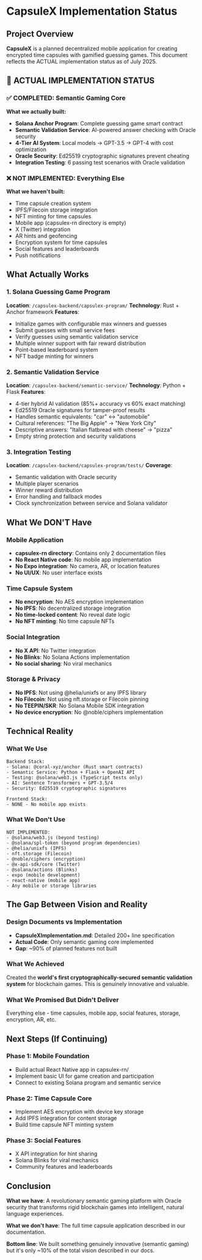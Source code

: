 # CapsuleX Implementation Status

## Project Overview
**CapsuleX** is a planned decentralized mobile application for creating encrypted time capsules with gamified guessing games. This document reflects the ACTUAL implementation status as of July 2025.

## 🚨 **ACTUAL IMPLEMENTATION STATUS**

### ✅ **COMPLETED: Semantic Gaming Core**
**What we actually built:**
- **Solana Anchor Program**: Complete guessing game smart contract
- **Semantic Validation Service**: AI-powered answer checking with Oracle security
- **4-Tier AI System**: Local models → GPT-3.5 → GPT-4 with cost optimization
- **Oracle Security**: Ed25519 cryptographic signatures prevent cheating
- **Integration Testing**: 6 passing test scenarios with Oracle validation

### ❌ **NOT IMPLEMENTED: Everything Else**
**What we haven't built:**
- Time capsule creation system
- IPFS/Filecoin storage integration
- NFT minting for time capsules
- Mobile app (capsulex-rn directory is empty)
- X (Twitter) integration
- AR hints and geofencing
- Encryption system for time capsules
- Social features and leaderboards
- Push notifications

## What Actually Works

### 1. Solana Guessing Game Program
**Location**: `/capsulex-backend/capsulex-program/`
**Technology**: Rust + Anchor framework
**Features**:
- Initialize games with configurable max winners and guesses
- Submit guesses with small service fees
- Verify guesses using semantic validation service
- Multiple winner support with fair reward distribution
- Point-based leaderboard system
- NFT badge minting for winners

### 2. Semantic Validation Service  
**Location**: `/capsulex-backend/semantic-service/`
**Technology**: Python + Flask
**Features**:
- 4-tier hybrid AI validation (85%+ accuracy vs 60% exact matching)
- Ed25519 Oracle signatures for tamper-proof results
- Handles semantic equivalents: "car" ↔ "automobile"
- Cultural references: "The Big Apple" → "New York City"
- Descriptive answers: "Italian flatbread with cheese" → "pizza"
- Empty string protection and security validations

### 3. Integration Testing
**Location**: `/capsulex-backend/capsulex-program/tests/`
**Coverage**:
- Semantic validation with Oracle security
- Multiple player scenarios
- Winner reward distribution  
- Error handling and fallback modes
- Clock synchronization between service and Solana validator

## What We DON'T Have

### Mobile Application
- **capsulex-rn directory**: Contains only 2 documentation files
- **No React Native code**: No mobile app implementation
- **No Expo integration**: No camera, AR, or location features
- **No UI/UX**: No user interface exists

### Time Capsule System
- **No encryption**: No AES encryption implementation
- **No IPFS**: No decentralized storage integration
- **No time-locked content**: No reveal date logic
- **No NFT minting**: No time capsule NFTs

### Social Integration
- **No X API**: No Twitter integration
- **No Blinks**: No Solana Actions implementation  
- **No social sharing**: No viral mechanics

### Storage & Privacy
- **No IPFS**: Not using @helia/unixfs or any IPFS library
- **No Filecoin**: Not using nft.storage or Filecoin pinning
- **No TEEPIN/SKR**: No Solana Mobile SDK integration
- **No device encryption**: No @noble/ciphers implementation

## Technical Reality

### What We Use
```
Backend Stack:
- Solana: @coral-xyz/anchor (Rust smart contracts)
- Semantic Service: Python + Flask + OpenAI API
- Testing: @solana/web3.js (TypeScript tests only)
- AI: Sentence Transformers + GPT-3.5/4
- Security: Ed25519 cryptographic signatures

Frontend Stack:
- NONE - No mobile app exists
```

### What We Don't Use
```
NOT IMPLEMENTED:
- @solana/web3.js (beyond testing)
- @solana/spl-token (beyond program dependencies)
- @helia/unixfs (IPFS)
- nft.storage (Filecoin)
- @noble/ciphers (encryption)
- @x-api-sdk/core (Twitter)
- @solana/actions (Blinks)
- expo (mobile development)
- react-native (mobile app)
- Any mobile or storage libraries
```

## The Gap Between Vision and Reality

### Design Documents vs Implementation
- **CapsuleXImplementation.md**: Detailed 200+ line specification
- **Actual Code**: Only semantic gaming core implemented
- **Gap**: ~90% of planned features not built

### What We Achieved
Created the **world's first cryptographically-secured semantic validation system** for blockchain games. This is genuinely innovative and valuable.

### What We Promised But Didn't Deliver
Everything else - time capsules, mobile app, social features, storage, encryption, AR, etc.

## Next Steps (If Continuing)

### Phase 1: Mobile Foundation
- Build actual React Native app in capsulex-rn/
- Implement basic UI for game creation and participation
- Connect to existing Solana program and semantic service

### Phase 2: Time Capsule Core  
- Implement AES encryption with device key storage
- Add IPFS integration for content storage
- Build time capsule NFT minting system

### Phase 3: Social Features
- X API integration for hint sharing
- Solana Blinks for viral mechanics
- Community features and leaderboards

## Conclusion

**What we have**: A revolutionary semantic gaming platform with Oracle security that transforms rigid blockchain games into intelligent, natural language experiences.

**What we don't have**: The full time capsule application described in our documentation.

**Bottom line**: We built something genuinely innovative (semantic gaming) but it's only ~10% of the total vision described in our docs.